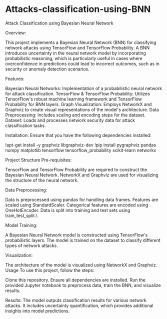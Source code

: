 # Attacks-classification-using-BNN
Attack Classification using Bayesian Neural Network

Overview:

This project implements a Bayesian Neural Network (BNN) for classifying network attacks using TensorFlow and TensorFlow Probability. A BNN introduces uncertainty in the neural network model by incorporating probabilistic reasoning, which is particularly useful in cases where overconfidence in predictions could lead to incorrect outcomes, such as in security or anomaly detection scenarios.

Features:

Bayesian Neural Networks: Implementation of a probabilistic neural network for attack classification.
TensorFlow & TensorFlow Probability: Utilizes TensorFlow's robust machine learning framework and TensorFlow Probability for BNN layers.
Graph Visualization: Employs NetworkX and Graphviz to create visual representations of the model's architecture.
Data Preprocessing: Includes scaling and encoding steps for the dataset.
Dataset: Loads and processes network security data for attack classification tasks.

Installation:
Ensure that you have the following dependencies installed:

!apt-get install -y graphviz libgraphviz-dev
!pip install pygraphviz pandas numpy matplotlib tensorflow tensorflow_probability scikit-learn networkx

Project Structure
Pre-requisites:

TensorFlow and TensorFlow Probability are required to construct the Bayesian Neural Network.
NetworkX and Graphviz are used for visualizing the structure of the neural network.

Data Preprocessing:

Data is preprocessed using pandas for handling data frames.
Features are scaled using StandardScaler.
Categorical features are encoded using OneHotEncoder.
Data is split into training and test sets using train_test_split.\

Model Training:

A Bayesian Neural Network model is constructed using TensorFlow's probabilistic layers.
The model is trained on the dataset to classify different types of network attacks.

Visualization:

The architecture of the model is visualized using NetworkX and Graphviz.
Usage
To use this project, follow the steps:

Clone this repository.
Ensure all dependencies are installed.
Run the provided Jupyter notebook to preprocess data, train the BNN, and visualize results.

Results:
The model outputs classification results for various network attacks.
It includes uncertainty quantification, which provides additional insights into model predictions.
